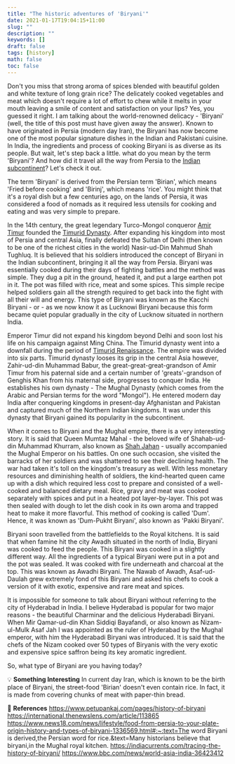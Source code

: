 ```yaml
---
title: "The historic adventures of 'Biryani'"
date: 2021-01-17T19:04:15+11:00
slug: ""
description: ""
keywords: []
draft: false
tags: [history]
math: false
toc: false
---
```

Don't you miss that strong aroma of spices blended with beautiful golden and white texture of long grain rice? The delicately cooked vegetables and meat which doesn't require a lot of effort to chew while it melts in your mouth leaving a smile of content and satisfaction on your lips? Yes, you guessed it right. I am talking about the world-renowned delicacy - 'Biryani' (well, the title of this post must have given away the answer). Known to have originated in Persia (modern day Iran), the Biryani has now become one of the most popular signature dishes in the Indian and Pakistani cuisine. In India, the ingredients and process of cooking Biryani is as diverse as its people. But wait, let's step back a little. what do you mean by the term 'Biryani'? And how did it travel all the way from Persia to the [Indian subcontinent](https://en.wikipedia.org/wiki/Indian_subcontinent#:~:text=Geographically%2C%20it%20is%20the%20peninsular,Nepal%2C%20Pakistan%20and%20Sri%20Lanka.)? Let's check it out.

The term 'Biryani' is derived from the Persian term 'Birian', which means 'Fried before cooking' and 'Birinj', which means 'rice'. You might think that it's a royal dish but a few centuries ago, on the lands of Persia, it was considered a food of nomads as it required less utensils for cooking and eating and was very simple to prepare.

In the 14th century, the great legendary Turco-Mongol conqueror [Amir Timur](https://en.wikipedia.org/wiki/Timur#Military_leader) founded the [Timurid Dynasty](https://en.wikipedia.org/wiki/Timurid_dynasty). After expanding his kingdom into most of Persia and central Asia, finally defeated the Sultan of Delhi (then known to be one of the richest cities in the world) Nasir-ud-Din Mahmud Shah Tughluq. It is believed that his soldiers introduced the concept of Biryani in the Indian subcontinent, bringing it all the way from Persia. Biryani was essentially cooked during their days of fighting battles and the method was simple. They dug a pit in the ground, heated it, and put a large earthen pot in it. The pot was filled with rice, meat and some spices. This simple recipe helped soldiers gain all the strength required to get back into the fight with all their will and energy. This type of Biryani was known as the Kacchi Biryani - or - as we now know it as Lucknowi Biryani because this form became quiet popular gradually in the city of Lucknow situated in northern India.

Emperor Timur did not expand his kingdom beyond Delhi and soon lost his life on his campaign against Ming China. The Timurid dynasty went into a downfall during the period of [Timurid Renaissance](https://en.wikipedia.org/wiki/Timurid_Renaissance). The empire was divided into six parts. Timurid dynasty looses its grip in the central Asia however, Zahir-ud-din Muhammad Babur, the great-great-great-grandson of Amir Timur from his paternal side and a certain number of 'greats'-grandson of Genghis Khan from his maternal side, progresses to conquer India. He establishes his own dynasty - The Mughal Dynasty (which comes from the Arabic and Persian terms for the word "Mongol"). He entered modern day India after conquering kingdoms in present-day Afghanistan and Pakistan and captured much of the Northern Indian kingdoms. It was under this dynasty that Biryani gained its popularity in the subcontinent.

When it comes to Biryani and the Mughal empire, there is a very interesting story. It is said that Queen Mumtaz Mahal - the beloved wife of Shahab-ud-din Muhammad Khurram, also known as [Shah Jahan](https://en.wikipedia.org/wiki/Shah_Jahan) - usually accompanied the Mughal Emperor on his battles. On one such occasion, she visited the barracks of her soldiers and was shattered to see their declining health. The war had taken it's toll on the kingdom's treasury as well. With less monetary resources and diminishing health of soldiers, the kind-hearted queen came up with a dish which required less cost to prepare and consisted of a well-cooked and balanced dietary meal. Rice, gravy and meat was cooked separately with spices and put in a heated pot layer-by-layer. This pot was then sealed with dough to let the dish cook in its own aroma and trapped heat to make it more flavorful. This method of cooking is called 'Dum'. Hence, it was known as 'Dum-Pukht Biryani', also known as 'Pakki Biryani'.

Biryani soon travelled from the battlefields to the Royal kitchens. It is said that when famine hit the city Awadh situated in the north of India, Biryani was cooked to feed the people. This Biryani was cooked in a slightly different way. All the ingredients of a typical Biryani were put in a pot and the pot was sealed. It was cooked with fire underneath and charcoal at the top. This was known as Awadhi Biryani. The Nawab of Awadh, Asaf-ud-Daulah grew extremely fond of this Biryani and asked his chefs to cook a version of it with exotic, expensive and rare meat and spices.

It is impossible for someone to talk about Biryani without referring to the city of Hyderabad in India. I believe Hyderabad is popular for two major reasons - the beautiful Charminar and the delicious Hyderabadi Biryani. When Mir Qamar-ud-din Khan Siddiqi Bayafandi, or also known as Nizam-ul-Mulk Asaf Jah I was appointed as the ruler of Hyderabad by the Mughal emperor, with him the Hyderabadi Biryani was introduced. It is said that the chefs of the Nizam cooked over 50 types of Biryanis with the very exotic and expensive spice saffron being its key aromatic ingredient.

So, what type of Biryani are you having today?

💡 **Something Interesting**
In current day Iran, which is known to be the birth place of Biryani, the street-food 'Birian' doesn't even contain rice. In fact, it is made from covering chunks of meat with paper-thin bread.

📓 **References**
https://www.petupankaj.com/pages/history-of-biryani
https://international.thenewslens.com/article/113865
https://www.news18.com/news/lifestyle/food-from-persia-to-your-plate-origin-history-and-types-of-biryani-1336569.html#:~:text=The word Biryani is derived,the Persian word for rice.&text=Many historians believe that biryani,in the Mughal royal kitchen.
https://indiacurrents.com/tracing-the-history-of-biryani/
https://www.bbc.com/news/world-asia-india-36423412